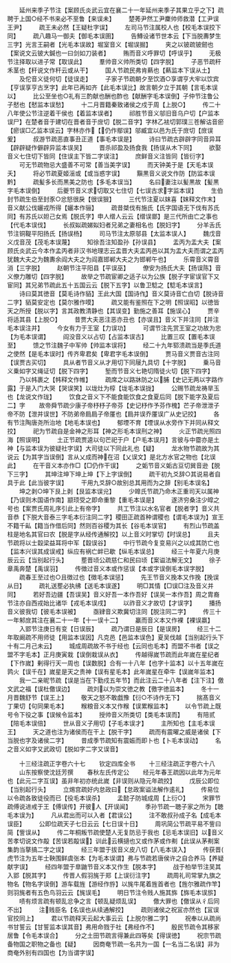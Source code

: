 <!-- { "loadSidebar": true } -->
　　延州来季子节注【案顾氏炎武云宜在襄二十一年延州来季子其果立乎之下】疏聘于上国○经不书来必不至鲁【来误未】
　　楚莠尹然工尹麇帅师救潜【工尹误王尹】
　　疏王未必然【王疑杜字误】
　　左司马节注属校人也【校毛本误挍下同】
　　疏八趣马一御夫【御毛本误圉】
　　告鱄设诸节世本云【下当脱夀梦生三字】光言王嗣者【光毛本误故】堀室音义【堀误掘】
　　夹之以铍疏铍劒也【案说文云铍大鍼也一曰剑如刀装者】
　　贿而音义呼罪切【呼误乎】
　　无极节注择取以进子常【取误此】
　　羣帅音义帅所类切【四字脱】
　　子恶节疏秆禾茎也【秆说文作秆云或从干】
　　国人节疏民弗肯爇也【爇监本下误从土】
　　及佗音义徒何切【徒误走】
　　子家子节疏朝夕至饮酒○享谓亨大牢以饮宾【亨误享亨古烹字】此年已再如齐【此毛本误比】故言朝夕立于其朝【言毛本误以】
　　比公至坐也○礼有三酌献也酬也酢也【献酬字毛本误倒】子仲节注鲁公子憖也【憖监本误愁】
　　十二月晋籍秦致诸侯之戍于周【上脱○】
　　传二十八年使公节注逆着干侯也【着监本误者】
　　祁胜节音义邬旧音乌户切【户监本误尸】在楚者音于建切在晋者音于庻切【脱二音字】字林乙袪切郭璞三苍解诂音瘀【瘀误□乙监本误云】字林亦作【仍作鄢误】邬臧宜以邑为氏于庻切【庻误爰】
　　叔游节疏恶直事丑正道【事毛本误是】
　　诗曰节疏古辟辟字同音异耳【辟辟疑作僻辟异监本误吴】
　　晋杀祁盈及扬食我【扬误从木下同】
　　欲娶音义七住切下皆同【住误主下皆二字误注】
　　庶鲜音义注皆同【皆衍字】
　　可无节疏物忌大盛善不可常【善当美字误】
　　而天钟美于是【天毛本误夭】
　　将必节疏夏姬滛或【或当惑字误】
　　黰黒音义说文作防【防监本误黔】
　　疏髪多长而黒美之防也【多毛本误当】
　　名曰妻注以髪黒故【髪黒字毛本误倒】
　　后夔节音义求切取又七住切【七误古求字监本误】
　　生伯封节疏生伯至封豕○忿怒很戾【很误狠】
　　三代节注夏以妺喜【妺释文作末】音义献公伐孋戎所得【孋本作骊】
　　疏昔桀伐有施氏【氏字国语无下伐有苏氏同】有苏氏以妲己女焉【脱氏字】申人缯人云云【缯误鄫】是三代所由亡之事也【代毛本误伐】
　　长叔姒疏娣姒妇者兄弟之妻相名也【脱妇字】
　　分羊舌氏节注铜鞮平阳扬氏【扬误杨】
　　司马节注太原邬县【太监本误人】
　　魏戊音义戊音茂【茂毛本误蔑】
　　知徐吾注知盈孙【孙误县】
　　盂丙为盂大夫【案顾氏炎武云今本作孟丙者非汉书地理志云盂晋大夫盂丙邑以其为盂大夫而谓之盂丙犹魏大夫之为魏夀余阎大夫之为阎嘉邯郸大夫之为邯郸午也】
　　乐霄音义霄音消【三字脱】
　　赵朝节注平阳县【平误巫】
　　僚安为扬氏大夫【扬误陈】音义僚力雕切【四字脱】
　　故举之节疏宦卿之适子以为公族【脱子字宦误官下又宦同】其兄弟节疏此五十五国云云【脱下五字】以鲁卫騐之【騐毛本误言】
　　诗曰莫其徳音【莫毛诗作貊】王此大国【国诗作】音义莫诗音亡白切【脱诗音二字】貊莫安定也【莫尔雅作嗼】
　　疏又能有鉴照在下之明【照误昭】以徳皆天之所授【脱以字】言其政教清静也【其误变】勤施之善耳【施误心】
　　贾辛将适其县【上脱○】
　　昔贾大夫恶注恶亦丑也【亦误且】音义下并注同【并注毛本误注并】
　　今女有力于王室【力误功】
　　可谓节注先赏王室之功故为忠【为毛本误谓】
　　阎没音义以占切【占监本误古】
　　比置三叹【置毛本误至】
　　馈之节注魏子中军帅【帅监本误将】
　　经二十九年郓溃疏当是季氏道之使然【是毛本误时】传齐卑君矣【卑君字毛本误倒】
　　贾马音义贾音古注同【误贾古买切】
　　具从者节音义从才用切下同屦九具切【十字脱】
　　乗马音义乗如字又绳证切【脱下四字】
　　堑而节音义七艳切隋徒火切【脱下四字】
　　乃以帏裹之【帏释文作帷】
　　疏席之以路牀防之以脯【史记无两以字路作露】于是入门大哭【哭误笑】以垅灶为椁【垅毛本误拢】
　　公赐节疏龙祷旱玉也【龙说文作珑】
　　饮食之音义下不能食能饮食之食夏后同【脱下能字及夏后二】字
　　故帝舜节疏少康子帝杼杼子帝芬【史记杼作予芬作槐】芒子帝泄泄子帝不防【泄并误世】不防弟帝扃扃子帝厪也【扃并误乔厪误广从史记挍】
　　各有节注陶唐尧所治地【地毛本误也】
　　郁堙不育【堙误从水旁作下并同从释文挍】
　　祀为节疏自是金神之形耳【神之形毛本误刑之神】
　　火正节疏光照四海【照误明】
　　土正节疏贾逵以句芒祀于户【户毛本误月】言彼与中霤亦是土神【与监本误为彼疑社字误】大司徒以下同此礼也【疑】
　　龙水物节疏故为其说云【为其字当误倒】言从乂成而神在沼【乂误文】是北方水官之物也【北误此】
　　在干音义本亦作□【□仍作干误】
　　之姤节音义姤古豆切巽音逊【脱下三字】
　　其坤注坤下坤上坤【下上字误倒】
　　疏干初九爻辞○其说易者自具于此【此当彼字误】
　　干用九爻辞○故别总其用而为之辞【别毛本误名】
　　坤之剥○坤下艮上剥【艮监本误兊】
　　少皥氏节疏乃命木正重司天以属神【乃误则木国语作南】颛顼受之即命重黎【重毛本误是】
　　遂济穷桑注少皡之号也【案贾氏周礼序引此上有帝字】
　　共工节注以水名官者【脱者字】音义共音恭【下脱大音泰三字毛本衍注同二字】稷田正疏首种谓稷也【谓毛本误为】宣王不籍千畆【籍当作借后同】然则百谷稷为其长【谷毛本误官】
　　有烈山节疏盖柱是地名其官曰农【脱是字从经传通解挍】以上音义时掌切【时误总】
　　且夫节疏将以士縠梁益耳将中军【縠误谷】
　　中行节疏今复变易兴之以成其防亡也【监本兴误其成误戒】纵应有祸亡衅已歇【纵毛本误总】
　　经三十年夏六月庚辰云云【当别起行头】
　　塟晋顷公疏慈仁和民曰顷【案谥法解无文】
　　徐子章禹奔楚【禹误羽】
　　传徴过音义本或作惩误【本或字误倒毛本误字脱】
　　疏春王至过也○且徴过也【徴毛本误惩】
　　先王节音义挽本又作挽【挽误从日】
　　疏礼送塟必执绋【送毛本误遂】
　　明□其情【□误□注及音义并同】
　　若好吾边疆【吾误吴】音义好吾一本作吾好【误吴一本作吾】周之胄裔节注亦自西戎始比诸华【戎毛本误戌】
　　以祚音义才故切【才误字】
　　播扬音义彼我切【彼毛本误被】
　　亟肄音义欺冀切注同【脱注同二字】
　　传三十一年邾庻其注在襄二十一年【十一误十二】
　　臝而音义本又作裸【裸误嬴】
　　入郢节注庚日有变【日误辰】
　　疏乃谓日是辰日【是误房】
　　经三十二年取阚疏不用师徒【用监本误因】凡克邑【邑监本误色】夏吴伐越【当别起行头下十有二月己未云】
　　城成周疏故不书于经也【云同也毛本】而盟不书者【误之盟不字毛本】正月庚寅栽【误倒栽误从衣】
　　传越得嵗节疏而此年嵗在星纪者【下作嵗】剰得行天一周也【误数脱】合有一十八年【也字十监本】以十五年嵗在鹑火【误千在】嵗星是天之贵神【误有星毛本】此年嵗星在牵牛【误嵗年监本】
　　我一二亲昵节疏【误是当在下勤戍五年节】而此注云二十八年者【注下注】儌文武之福【误杜儌误边】
　　疏刘以为崇文徳之教【徼字徳监本】
　　冬十一月晋魏舒节【误王上】
　　敬天之怒不敢戯豫【衍○不诗作无下】
　　揣髙音义丁果切【句同果毛本】
　　糇粮音义本又作糇【误累糇监本】
　　以令节疏上既号令下役之事【误候令监本】
　　授帅音义所类切【类毛本误而】
　　有陪贰【陪毛本误倍】
　　世从音义子用切【子毛本误才】
　　主所知也【主毛本误王】
　　天之道也注为诸侯而在干上【脱干字】
　　疏而有震曜之威是诸侯【下当脱也字及诸侯二字】
　　昔成季节疏知有震娠而即卜也【卜毛本误动】
　　名之音义如字又武政切【脱如字二字又误音】







　　十三经注疏正字卷六十七
　　钦定四库全书
　　十三经注疏正字卷六十八
　　山东按察使沈廷芳撰
　　春秋左氏传定公
　　经元年春王疏因以此年为元年也【此元二字互误】虽非年初亦统此嵗【非误则从隐元年疏挍】
　　戊辰公即位【当别起行头】
　　立焬宫疏好内怠政曰【怠政案谥法解作逺礼】
　　传易位以令疏各致徒役而已【役毛本误杀】
　　孟懿子防城成周【上衍○】
　　宋罪节疏傅说进戒于王【傅误传】开彼人【开误闻】
　　季孙节疏一聴子家之所为【聴毛本误为】
　　凡从君出而可以入者【君误公】
　　注不敢叔孙成子名【成毛本误臣】
　　公即位疏天子七日云云【七日误十日】
　　周巩简公节疏平易不訾曰简【訾误从】
　　传二年桐叛节疏使楚人无复防忌于我也【忌毛本误旧】以音义苦孝切说文作毃【苦误若毃误】训此云横擿也又或作茅或作刜【此误从茅刜案集韵当摮搞二字之误】
　　经三年盟于拔音义皮八切【八毛本误入】
　　传获晋虎节注为五年士鞅围鲜虞张本【为毛本误谓】弗与节疏若唐侯许之自合养马【养疑献字误】
　　经四年盟于臯鼬节音义本又作生【脱本字】
　　战于柏举节注吴其入郢【脱其字】
　　传晋人假羽旄于郑【上误衍注字】
　　疏周礼司常掌九旗之物名【物名字误倒】游车载旌【游经作斿】以旄牛尾着旌首者也【旌尔雅疏作竿】则羽旄者有五色鸟羽云云【旄误毛】
　　明日节注令贱人施其旆【旆毛本误旂】
　　啧有烦言疏有顿乱忿争之言【顿乱疑烦乱误】
　　儌大罪也【儌误从彳后同不出】
　　注贱臣名【名误也从续通解挍】
　　疏则诸侯之祝冝亦然也【冝误官挍同上】
　　君以节疏释天云起大事云云【上脱尔雅二字】
　　祝奉以从疏尚书甘誓云【甘誓监本误其音】弗用命戮于社【弗经作不】
　　殷民节疏令其移家居鲁【令毛本误合】
　　分之土田节疏言得兼此四等矣【得误徳】
　　祝宗节疏备物国之职物之备也【疑】
　　因商奄节疏一名共为一国【一名当二名误】非为商奄外别有四国也【为当谓字误】
